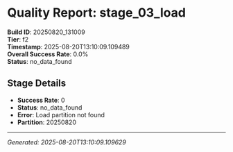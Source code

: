 # Quality Report: stage_03_load

**Build ID**: 20250820_131009  
**Tier**: f2  
**Timestamp**: 2025-08-20T13:10:09.109489  
**Overall Success Rate**: 0.0%  
**Status**: no_data_found

## Stage Details

- **Success Rate**: 0
- **Status**: no_data_found
- **Error**: Load partition not found
- **Partition**: 20250820

---
*Generated: 2025-08-20T13:10:09.109629*
